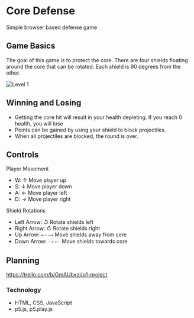 # Core Defense

Simple browser based defense game

## Game Basics

The goal of this game is to protect the core. There are four shields floating around the core that can be rotated. Each shield is 90 degrees from the other.

![Level 1](https://g.chuong.io/coredef/img/level1screenshot.png)

## Winning and Losing

* Getting the core hit will result in your health depleting. If you reach 0 health, you will lose
* Points can be gained by using your shield to block projectiles.
* When all projectiles are blocked, the round is over.

## Controls

Player Movement
* W: ↑ Move player up
* S: ↓ Move player down
* A: ← Move player left
* D: → Move player right

Shield Rotations
* Left Arrow: ↺ Rotate shields left
* Right Arrow: ↻ Rotate shields right
* Up Arrow: ⤎ ⤏ Move shields away from core
* Down Arrow: ⤏ ⤎ Move shields towards core

## Planning
https://trello.com/b/GmAUbxzj/q1-project

### Technology
* HTML, CSS, JavaScript
* p5.js, p5.play.js
